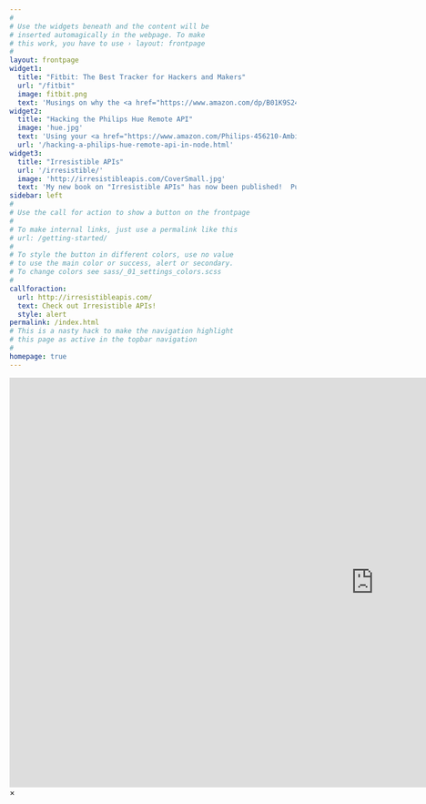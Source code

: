 ```yaml
---
#
# Use the widgets beneath and the content will be
# inserted automagically in the webpage. To make
# this work, you have to use › layout: frontpage
#
layout: frontpage
widget1:
  title: "Fitbit: The Best Tracker for Hackers and Makers"
  url: "/fitbit"
  image: fitbit.png
  text: 'Musings on why the <a href="https://www.amazon.com/dp/B01K9S247E/ref=sr_ph_1_a_it?ie=UTF8&qid=1475551315&sr=sr-1&keywords=fitbit+charge+2">Fitbit system</a> is the best fitness tracker for folks who want to build their own integrations.'
widget2:
  title: "Hacking the Philips Hue Remote API"
  image: 'hue.jpg'
  text: 'Using your <a href="https://www.amazon.com/Philips-456210-Ambiance-Starter-Generation/dp/B014H2P4KW/ref=sr_1_2?ie=UTF8&qid=1475551498&sr=8-2&keywords=hue+starter+kit">Philips Hue lights</a> to give feedback for your day is a great use of this technology.  Find out how you can train these lights to give you props for progress!'
  url: '/hacking-a-philips-hue-remote-api-in-node.html'
widget3:
  title: "Irresistible APIs"
  url: '/irresistible/'
  image: 'http://irresistibleapis.com/CoverSmall.jpg'
  text: 'My new book on "Irresistible APIs" has now been published!  Purchase it on <a href="http://amzn.to/2cOAqZ9">Amazon</a> or see the <a href="/irresistible/">post</a>.'
sidebar: left
#
# Use the call for action to show a button on the frontpage
#
# To make internal links, just use a permalink like this
# url: /getting-started/
#
# To style the button in different colors, use no value
# to use the main color or success, alert or secondary.
# To change colors see sass/_01_settings_colors.scss
#
callforaction:
  url: http://irresistibleapis.com/
  text: Check out Irresistible APIs!
  style: alert
permalink: /index.html
# This is a nasty hack to make the navigation highlight
# this page as active in the topbar navigation
#
homepage: true
---
```


<div id="videoModal" class="reveal-modal large" data-reveal="">
  <div class="flex-video widescreen vimeo" style="display: block;">
    <iframe width="1280" height="720" src="https://www.youtube.com/embed/3b5zCFSmVvU" frameborder="0" allowfullscreen></iframe>
  </div>
  <a class="close-reveal-modal">&#215;</a>
</div>
